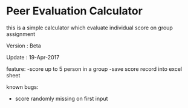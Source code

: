 # Peer Evaluation Calculator

this is a simple calculator which evaluate individual score on group assignment

Version : Beta

Update : 19-Apr-2017

feature:
-score up to 5 person in a group
-save score record into excel sheet

known bugs:
- score randomly missing on first input
